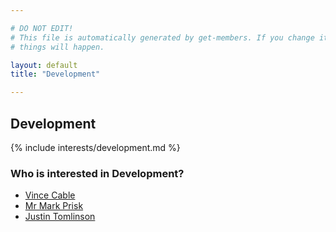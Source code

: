 ```yaml
---

# DO NOT EDIT!
# This file is automatically generated by get-members. If you change it, bad
# things will happen.

layout: default
title: "Development"

---
```


## Development

{% include interests/development.md %}

### Who is interested in Development?


* [Vince Cable](/members/vince-cable.html)
* [Mr Mark Prisk](/members/mr-mark-prisk.html)
* [Justin Tomlinson](/members/justin-tomlinson.html)
